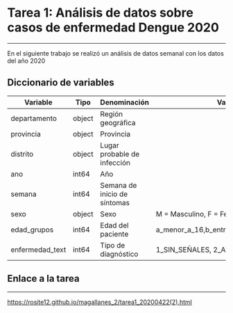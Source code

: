 # Tarea 1: Análisis de datos sobre casos de enfermedad Dengue 2020
------------------------------------------------------------------------------------------------------------
En el siguiente trabajo se realizó un análisis de datos semanal con los datos del año 2020
## Diccionario de variables
| Variable     | Tipo    | Denominación                            | Valores                               |
|--------------|----------|-----------------------------------------|-------------------------------------------|
| departamento | object| Región geográfica                       |                                           |
| provincia    | object | Provincia                               |                                           |
| distrito     | object | Lugar probable de infección             |                                           |
| ano          | int64  | Año                                     |                                           |
| semana       | int64  | Semana de inicio de síntomas            |                                           |
| sexo         | object | Sexo                                    | M = Masculino, F = Femenino               |
| edad_grupos         | int64 | Edad del paciente                |   a_menor_a_16,b_entre_16y50,c_mayor_a_50    |
| enfermedad_text         | int64 | Tipo de diagnóstico          | 1_SIN_SEÑALES, 2_ALARMA, 3_GRAVE                

## Enlace a la tarea
----------------------------------------------
https://rosite12.github.io/magallanes_2/tarea1_20200422(2).html
